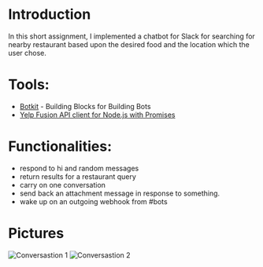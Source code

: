 # Introduction

In this short assignment, I implemented a chatbot for Slack for searching for nearby restaurant based upon the desired food and the location which the user chose.

# Tools:

 - [Botkit](https://botkit.ai/)  - Building Blocks for Building Bots
 - [Yelp Fusion API client for Node.js with Promises](https://github.com/tonybadguy/yelp-fusion)

# Functionalities:

 - respond to hi and random messages
 - return results for a restaurant query
 - carry on one conversation
 - send back an attachment message in response to something.
 - wake up on an outgoing webhook from #bots

# Pictures
![Conversastion 1](./readmeImgs/1.jpg)
![Conversastion 2](./readmeImgs/3.jpg)
